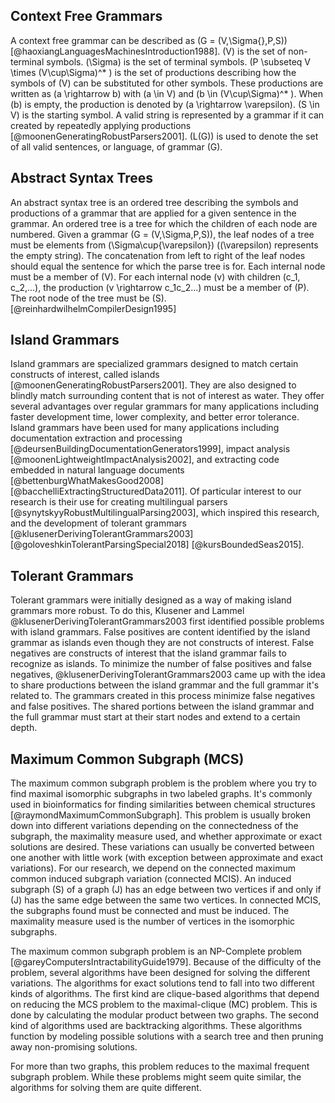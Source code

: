 ## Context Free Grammars

A context free grammar can be described as \(G = (V,\Sigma{},P,S)\) [@haoxiangLanguagesMachinesIntroduction1988]. \(V\) is the set of non-terminal symbols. \(\Sigma\) is the set of terminal symbols. \(P \subseteq V \times (V\cup\Sigma)^* \) is the set of productions describing how the symbols of \(V\) can be substituted for other symbols. These productions are written as \(a \rightarrow b\) with \(a \in V\) and \(b \in (V\cup\Sigma)^* \). When \(b\) is empty, the production is denoted by \(a \rightarrow \varepsilon\). \(S \in V\) is the starting symbol. A valid string is represented by a grammar if it can created by repeatedly applying productions [@moonenGeneratingRobustParsers2001]. \(L(G)\) is used to denote the set of all valid sentences, or language, of grammar \(G\).

## Abstract Syntax Trees

An abstract syntax tree is an ordered tree describing the symbols and productions of a grammar that are applied for a given sentence in the grammar. An ordered tree is a tree for which the children of each node are numbered. Given a grammar \(G = (V,\Sigma,P,S)\), the leaf nodes of a tree must be elements from \(\Sigma\cup\{\varepsilon\}\) (\(\varepsilon\) represents the empty string). The concatenation from left to right of the leaf nodes should equal the sentence for which the parse tree is for. Each internal node must be a member of \(V\). For each internal node \(v\) with children \(c_1, c_2,...\), the production \(v \rightarrow c_1c_2...\) must be a member of \(P\). The root node of the tree must be \(S\). [@reinhardwilhelmCompilerDesign1995]

## Island Grammars

Island grammars are specialized grammars designed to match certain constructs of interest, called islands [@moonenGeneratingRobustParsers2001]. They are also designed to blindly match surrounding content that is not of interest as water. They offer several advantages over regular grammars for many applications including faster development time, lower complexity, and better error tolerance. Island grammars have been used for many applications including documentation extraction and processing [@deursenBuildingDocumentationGenerators1999], impact analysis [@moonenLightweightImpactAnalysis2002], and extracting code embedded in natural language documents [@bettenburgWhatMakesGood2008] [@bacchelliExtractingStructuredData2011]. Of particular interest to our research is their use for creating multilingual parsers [@synytskyyRobustMultilingualParsing2003], which inspired this research, and the development of tolerant grammars [@klusenerDerivingTolerantGrammars2003] [@goloveshkinTolerantParsingSpecial2018] [@kursBoundedSeas2015].

## Tolerant Grammars

Tolerant grammars were initially designed as a way of making island grammars more robust. To do this, Klusener and Lammel @klusenerDerivingTolerantGrammars2003 first identified possible problems with island grammars. False positives are content identified by the island grammar as islands even though they are not constructs of interest. False negatives are constructs of interest that the island grammar fails to recognize as islands. To minimize the number of false positives and false negatives, @klusenerDerivingTolerantGrammars2003 came up with the idea to share productions between the island grammar and the full grammar it's related to. The grammars created in this process minimize false negatives and false positives. The shared portions between the island grammar and the full grammar must start at their start nodes and extend to a certain depth.

## Maximum Common Subgraph (MCS)

The maximum common subgraph problem is the problem where you try to find maximal isomorphic subgraphs in two labeled graphs. It's commonly used in bioinformatics for finding similarities between chemical structures [@raymondMaximumCommonSubgraph]. This problem is usually broken down into different variations depending on the connectedness of the subgraph, the maximality measure used, and whether approximate or exact solutions are desired. These variations can usually be converted between one another with little work (with exception between approximate and exact variations). For our research, we depend on the connected maximum common induced subgraph variation (connected MCIS). An induced subgraph \(S\) of a graph \(J\) has an edge between two vertices if and only if \(J\) has the same edge between the same two vertices. In connected MCIS, the subgraphs found must be connected and must be induced. The maximality measure used is the number of vertices in the isomorphic subgraphs.

The maximum common subgraph problem is an NP-Complete problem [@gareyComputersIntractabilityGuide1979]. Because of the difficulty of the problem, several algorithms have been designed for solving the different variations. The algorithms for exact solutions tend to fall into two different kinds of algorithms. The first kind are clique-based algorithms that depend on reducing the MCS problem to the maximal-clique (MC) problem. This is done by calculating the modular product between two graphs. The second kind of algorithms used are backtracking algorithms. These algorithms function by modeling possible solutions with a search tree and then pruning away non-promising solutions.

For more than two graphs, this problem reduces to the maximal frequent subgraph problem. While these problems might seem quite similar, the algorithms for solving them are quite different.
